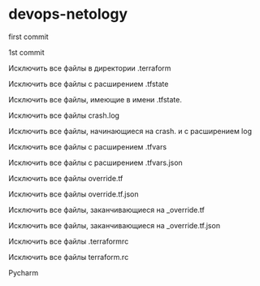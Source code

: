 # devops-netology

first commit

1st commit

Исключить все файлы в директории .terraform

Исключить все файлы с расширением .tfstate

Исключить все файлы, имеющие в имени .tfstate.

Исключить все файлы crash.log

Исключить все файлы, начинающиеся на crash. и с расширением log

Исключить все файлы с расширением .tfvars

Исключить все файлы с расширением .tfvars.json

Исключить все файлы override.tf

Исключить все файлы override.tf.json

Исключить все файлы, заканчивающиеся на _override.tf

Исключить все файлы, заканчивающиеся на _override.tf.json

Исключить все файлы .terraformrc

Исключить все файлы terraform.rc

Pycharm
